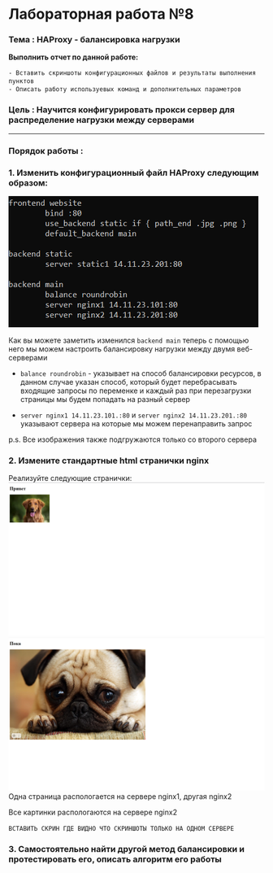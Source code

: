 # Лабораторная работа №8
### Тема : HAProxy - балансировка нагрузки
**Выполнить отчет по данной работе:**  
```
- Вставить скриншоты конфигурационных файлов и результаты выполнения пунктов  
- Описать работу используевых команд и дополнительных параметров
```

### Цель : Научится конфигурировать прокси сервер для распределение нагрузки между серверами
---
### Порядок работы :

### 1. Изменить конфигурационный файл HAProxy следующим образом:  
<img src="src/img/lb8/HAProxy_cfg.png">

Как вы можете заметить изменился `backend main` теперь с помощью него мы можем настроить балансировку нагрузки между двумя веб-серверами

- `balance roundrobin` - указывает на способ балансировки ресурсов, в данном случае указан способ, который будет перебрасывать входящие запросы по переменке и каждый раз при перезагрузки страницы мы будем попадать на разный сервер

- `server nginx1 14.11.23.101.:80` и `server nginx2 14.11.23.201.:80` указывают сервера на которые мы можем перенаправить запрос
    
p.s. Все изображения также подгружаются только со второго сервера

### 2. Измените стандартные html странички nginx  
Реализуйте следующие странички:  
<img src="src/img/lb8/nginx2.png">  
<img src="src/img/lb8/nginx1.png">  
Одна страница распологается на сервере nginx1, другая nginx2

Все картинки распологаются на сервере nginx2

`ВСТАВИТЬ СКРИН ГДЕ ВИДНО ЧТО СКРИНШОТЫ ТОЛЬКО НА ОДНОМ СЕРВЕРЕ`

### 3. Самостоятельно найти другой метод балансировки и протестировать его, описать алгоритм его работы